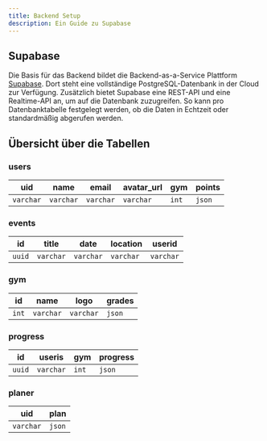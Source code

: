 ```yaml
---
title: Backend Setup
description: Ein Guide zu Supabase
---
```


## Supabase

Die Basis für das Backend bildet die Backend-as-a-Service Plattform [Supabase](https://supabase.com/).
Dort steht eine vollständige PostgreSQL-Datenbank in der Cloud zur Verfügung.
Zusätzlich bietet Supabase eine REST-API und eine Realtime-API an, um auf die Datenbank zuzugreifen.
So kann pro Datenbanktabelle festgelegt werden, ob die Daten in Echtzeit oder standardmäßig abgerufen werden.

## Übersicht über die Tabellen

### users

| uid         | name        | email       | avatar_url  | gym     | points   |
|-------------|-------------|-------------|-------------|---------|----------|
| ``varchar`` | ``varchar`` | ``varchar`` | ``varchar`` | ``int`` | ``json`` |

### events

| id       | title       | date        | location    | userid      |
|----------|-------------|-------------|-------------|-------------|
| ``uuid`` | ``varchar`` | ``varchar`` | ``varchar`` | ``varchar`` |

### gym

| id      | name        | logo        | grades   | 
|---------|-------------|-------------|----------|
| ``int`` | ``varchar`` | ``varchar`` | ``json`` | 

### progress

| id       | useris      | gym     | progress | 
|----------|-------------|---------|----------|
| ``uuid`` | ``varchar`` | ``int`` | ``json`` |

### planer

| uid         | plan     | 
|-------------|----------|
| ``varchar`` | ``json`` | 
